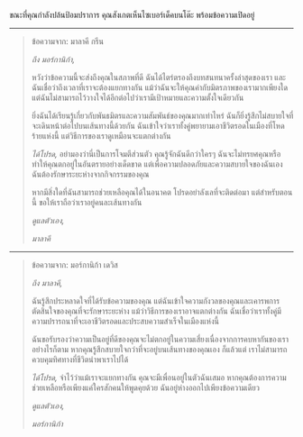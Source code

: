 ขณะที่คุณกำลังปล้นป้อมปราการ คุณสังเกตเห็นไซเบอร์เด็คบนโต๊ะ พร้อมข้อความเปิดอยู่

---

> ข้อความจาก: มาลาคี กรีน
>
> _ถึง มอร์กานิก้า,_
>
> หวังว่าข้อความนี้จะส่งถึงคุณในสภาพที่ดี ฉันได้ไตร่ตรองถึงบทสนทนาครั้งล่าสุดของเรา และฉันเชื่อว่าถึงเวลาที่เราจะต้องแยกทางกัน แม้ว่าฉันจะให้คุณค่ากับมิตรภาพของเรามากเพียงใด แต่ฉันไม่สามารถไว้วางใจได้อีกต่อไปว่าเรามีเป้าหมายและความตั้งใจเดียวกัน
>
> ยิ่งฉันได้เรียนรู้เกี่ยวกับพันธมิตรและความสัมพันธ์ของคุณมากเท่าไหร่ ฉันก็ยิ่งรู้สึกไม่สบายใจที่จะเดินหน้าต่อไปบนเส้นทางนี้ด้วยกัน ฉันเข้าใจว่าเราทั้งคู่พยายามเอาชีวิตรอดในเมืองที่โหดร้ายแห่งนี้ แต่วิธีการของเราดูเหมือนจะแตกต่างกัน
>
> _ได้โปรด,_ อย่ามองว่านี่เป็นการโจมตีส่วนตัว คุณรู้จักฉันดีกว่าใครๆ ฉันจะไม่ทรยศคุณหรือทำให้คุณตกอยู่ในอันตรายอย่างเด็ดขาด แต่เพื่อความปลอดภัยและความสบายใจของฉันเอง ฉันต้องรักษาระยะห่างจากกิจกรรมของคุณ
>
> หากมีสิ่งใดที่ฉันสามารถช่วยเหลือคุณได้ในอนาคต โปรดอย่าลังเลที่จะติดต่อมา แต่สำหรับตอนนี้ ขอให้เราถือว่าเราอยู่คนละเส้นทางกัน
>
> _ดูแลตัวเอง,_
>
> _มาลาคี_

---

> ข้อความจาก: มอร์กานิก้า เดวิส
>
> _ถึง มาลาคี,_
>
> ฉันรู้สึกประหลาดใจที่ได้รับข้อความของคุณ แต่ฉันเข้าใจความกังวลของคุณและเคารพการตัดสินใจของคุณที่จะรักษาระยะห่าง แม้ว่าวิธีการของเราอาจแตกต่างกัน ฉันเชื่อว่าเราทั้งคู่มีความปรารถนาที่จะเอาชีวิตรอดและประสบความสำเร็จในเมืองแห่งนี้
>
> ฉันขอรับรองว่าความเป็นอยู่ที่ดีของคุณจะไม่ตกอยู่ในความเสี่ยงเนื่องจากการคบหากันของเรา อย่างไรก็ตาม หากคุณรู้สึกสบายใจกว่าที่จะอยู่บนเส้นทางของคุณเอง ก็แล้วแต่ เราไม่สามารถควบคุมทิศทางที่ชีวิตนำพาเราไปได้
>
> _ได้โปรด,_ จำไว้ว่าแม้เราจะแยกทางกัน คุณจะมีเพื่อนอยู่ในตัวฉันเสมอ หากคุณต้องการความช่วยเหลือหรือเพียงแค่ใครสักคนให้พูดคุยด้วย ฉันอยู่ห่างออกไปเพียงข้อความเดียว
>
> _ดูแลตัวเอง,_
>
> _มอร์กานิก้า_
